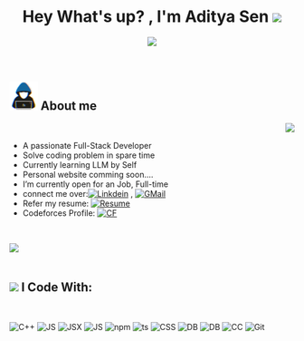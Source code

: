 <h1 align="center"><b>Hey What's up? , I'm Aditya Sen </b><img src="https://media.giphy.com/media/hvRJCLFzcasrR4ia7z/giphy.gif" width="35"></h1>
<!--  -->
<p align="center">
  <a href="https://github.com/DenverCoder1/readme-typing-svg"><img src="https://readme-typing-svg.herokuapp.com?font=Time+New+Roman&color=cyan&size=25&center=true&vCenter=true&width=600&height=100&lines=Aditya+Sen..&hearts;++;Self+taught+Frontend+and+Backend+Developer,;Competative+Programmer,;Active+Problem+Solver+Online+Judges,;Love+to+learn+new+stuffs..<3"></a>
</p>

<br>

## <picture><img src = "https://github.com/0xAbdulKhalid/0xAbdulKhalid/raw/main/assets/mdImages/about_me.gif" width = 50px></picture> **About me**

<picture> <img align="right" src="https://github.com/AdityaSen-1606/AdityaSen-1606/assets/76251309/f599ac54-95ec-4fd4-b18a-1c6a32ded2c7" height = 250px ></picture>

<br>

- A passionate Full-Stack Developer
- Solve coding problem in spare time
- Currently learning LLM by Self
- Personal website comming soon....
- I’m currently open for an Job, Full-time
- connect me over:[![Linkdein](https://img.shields.io/badge/LinkedIn-0077B5?style=for-the-badge&logo=linkedin&logoColor=white)](https://www.linkedin.com/in/aditya-sen-1606as2002/) , [![GMail](https://img.shields.io/badge/Gmail-D14836?style=for-the-badge&logo=gmail&logoColor=white)](https://mailto:adityasen1606@gmail.com)
- Refer my resume: [![Resume](https://github.com/AdityaSen-1606/AdityaSen-1606/assets/76251309/97292083-06a3-46a4-8dcd-49aa2c70da89)](https://drive.google.com/file/d/1CkG1pRrxkUvl23QxYrWdDz9FzGwHlF8z/view?usp=drive_link)
- Codeforces Profile: [![CF](https://img.shields.io/badge/Codeforces-445f9d?style=for-the-badge&logo=Codeforces&logoColor=white)](https://codeforces.com/profile/MaiAditya)

<br><be>

<img src="https://user-images.githubusercontent.com/73097560/115834477-dbab4500-a447-11eb-908a-139a6edaec5c.gif"><br><br>

## <img src="https://media2.giphy.com/media/QssGEmpkyEOhBCb7e1/giphy.gif?cid=ecf05e47a0n3gi1bfqntqmob8g9aid1oyj2wr3ds3mg700bl&rid=giphy.gif" width ="25"><b> I Code With:</b>
<br>

<p align="center">


![C++](https://img.shields.io/badge/-C++-blue?logo=cplusplus)
![JS](https://shields.io/badge/JavaScript-F7DF1E?logo=JavaScript&logoColor=000&style=flat-square)
![JSX](https://img.shields.io/badge/-ReactJs-61DAFB?logo=react&logoColor=white&style=for-the-badge)
![JS](https://img.shields.io/badge/next.js-000000?style=for-the-badge&logo=nextdotjs&logoColor=white)
![npm](https://img.shields.io/badge/Node.js-43853D?style=for-the-badge&logo=node.js&logoColor=white)
![ts](https://img.shields.io/badge/TypeScript-007ACC?style=for-the-badge&logo=typescript&logoColor=white)
![CSS](https://img.shields.io/badge/Tailwind_CSS-38B2AC?style=for-the-badge&logo=tailwind-css&logoColor=white)
![DB](https://img.shields.io/badge/MongoDB-4EA94B?style=for-the-badge&logo=mongodb&logoColor=white)
![DB](https://img.shields.io/badge/SQLite-07405E?style=for-the-badge&logo=sqlite&logoColor=white)
![CC](https://img.shields.io/badge/Codechef-%23B92B27.svg?&style=for-the-badge&logo=Codechef&logoColor=white)
![Git](https://img.shields.io/badge/GitHub-100000?style=for-the-badge&logo=github&logoColor=white)
